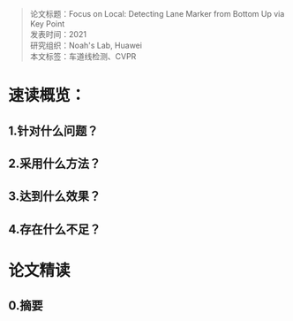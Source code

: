 >论文标题：Focus on Local: Detecting Lane Marker from Bottom Up via Key Point    
发表时间：2021  
研究组织：Noah's Lab, Huawei    
本文标签：车道线检测、CVPR  


# 速读概览：
## 1.针对什么问题？ 
    
## 2.采用什么方法？  
    
## 3.达到什么效果？  
    
## 4.存在什么不足？
    


# 论文精读
## 0.摘要
